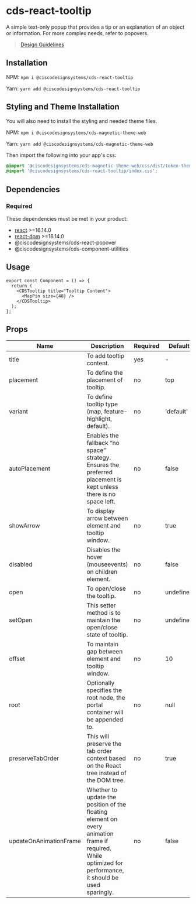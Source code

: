 # cds-react-tooltip

A simple text-only popup that provides a tip or an explanation of an object or information. For more complex needs, refer to popovers.

> [Design Guidelines](https://magnetic.cisco.com/0a43ab5cd/p/5009c2-tooltip)

## Installation

NPM: `npm i @ciscodesignsystems/cds-react-tooltip`

Yarn: `yarn add @ciscodesignsystems/cds-react-tooltip`

## Styling and Theme Installation

You will also need to install the styling and needed theme files.

NPM: `npm i @ciscodesignsystems/cds-magnetic-theme-web`

Yarn: `yarn add @ciscodesignsystems/cds-magnetic-theme-web`

Then import the following into your app's css:

```css
@import '@ciscodesignsystems/cds-magnetic-theme-web/css/dist/token-theme-light-variables.css';
@import '@ciscodesignsystems/cds-react-tooltip/index.css';
```

## Dependencies

### Required

These dependencies must be met in your product:

- [react](https://www.npmjs.com/package/react) >=16.14.0
- [react-dom](https://www.npmjs.com/package/react-dom) >=16.14.0
- @ciscodesignsystems/cds-react-popover
- @ciscodesignsystems/cds-component-utilities

## Usage

```tsx
export const Component = () => {
  return (
    <CDSTooltip title="Tooltip Content">
      <MapPin size={48} />
    </CDSTooltip>
  );
};
```

## Props

| Name                   | Description                                                                                                                                                | Required | Default   |
| ---------------------- | ---------------------------------------------------------------------------------------------------------------------------------------------------------- | -------- | --------- |
| title                  | To add tooltip content.                                                                                                                                    | yes      | -         |
| placement              | To define the placement of tooltip.                                                                                                                        | no       | top       |
| variant                | To define tooltip type (map, feature-highlight, default).                                                                                                  | no       | 'default' |
| autoPlacement          | Enables the fallback “no space” strategy. Ensures the preferred placement is kept unless there is no space left.                                           | no       | false     |
| showArrow              | To display arrow between element and tooltip window.                                                                                                       | no       | true      |
| disabled               | Disables the hover (mouseevents) on children element.                                                                                                      | no       | false     |
| open                   | To open/close the tooltip.                                                                                                                                 | no       | undefined |
| setOpen                | This setter method is to maintain the open/close state of tooltip.                                                                                         | no       | undefined |
| offset                 | To maintain gap between element and tooltip window.                                                                                                        | no       | 10        |
| root                   | Optionally specifies the root node, the portal container will be appended to.                                                                              | no       | null      |
| preserveTabOrder       | This will preserve the tab order context based on the React tree instead of the DOM tree.                                                                  | no       | true      |
| updateOnAnimationFrame | Whether to update the position of the floating element on every animation frame if required. While optimized for performance, it should be used sparingly. | no       | false     |
